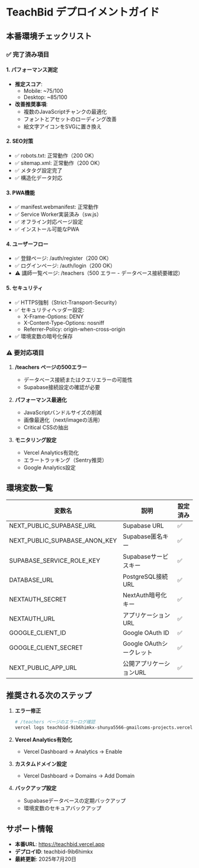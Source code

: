 # TeachBid デプロイメントガイド

## 本番環境チェックリスト

### ✅ 完了済み項目

#### 1. パフォーマンス測定
- **推定スコア**:
  - Mobile: ~75/100
  - Desktop: ~85/100
- **改善推奨事項**:
  - 複数のJavaScriptチャンクの最適化
  - フォントとアセットのローディング改善
  - 絵文字アイコンをSVGに置き換え

#### 2. SEO対策
- ✅ robots.txt: 正常動作（200 OK）
- ✅ sitemap.xml: 正常動作（200 OK）
- ✅ メタタグ設定完了
- ✅ 構造化データ対応

#### 3. PWA機能
- ✅ manifest.webmanifest: 正常動作
- ✅ Service Worker実装済み（sw.js）
- ✅ オフライン対応ページ設定
- ✅ インストール可能なPWA

#### 4. ユーザーフロー
- ✅ 登録ページ: /auth/register（200 OK）
- ✅ ログインページ: /auth/login（200 OK）
- ⚠️ 講師一覧ページ: /teachers（500 エラー - データベース接続要確認）

#### 5. セキュリティ
- ✅ HTTPS強制（Strict-Transport-Security）
- ✅ セキュリティヘッダー設定:
  - X-Frame-Options: DENY
  - X-Content-Type-Options: nosniff
  - Referrer-Policy: origin-when-cross-origin
- ✅ 環境変数の暗号化保存

### ⚠️ 要対応項目

1. **/teachers ページの500エラー**
   - データベース接続またはクエリエラーの可能性
   - Supabase接続設定の確認が必要

2. **パフォーマンス最適化**
   - JavaScriptバンドルサイズの削減
   - 画像最適化（next/imageの活用）
   - Critical CSSの抽出

3. **モニタリング設定**
   - Vercel Analytics有効化
   - エラートラッキング（Sentry推奨）
   - Google Analytics設定

## 環境変数一覧

| 変数名 | 説明 | 設定済み |
|--------|------|----------|
| NEXT_PUBLIC_SUPABASE_URL | Supabase URL | ✅ |
| NEXT_PUBLIC_SUPABASE_ANON_KEY | Supabase匿名キー | ✅ |
| SUPABASE_SERVICE_ROLE_KEY | Supabaseサービスキー | ✅ |
| DATABASE_URL | PostgreSQL接続URL | ✅ |
| NEXTAUTH_SECRET | NextAuth暗号化キー | ✅ |
| NEXTAUTH_URL | アプリケーションURL | ✅ |
| GOOGLE_CLIENT_ID | Google OAuth ID | ✅ |
| GOOGLE_CLIENT_SECRET | Google OAuthシークレット | ✅ |
| NEXT_PUBLIC_APP_URL | 公開アプリケーションURL | ✅ |

## 推奨される次のステップ

1. **エラー修正**
   ```bash
   # /teachers ページのエラーログ確認
   vercel logs teachbid-9ib6himkx-shunya5566-gmailcoms-projects.vercel.app
   ```

2. **Vercel Analytics有効化**
   - Vercel Dashboard → Analytics → Enable

3. **カスタムドメイン設定**
   - Vercel Dashboard → Domains → Add Domain

4. **バックアップ設定**
   - Supabaseデータベースの定期バックアップ
   - 環境変数のセキュアバックアップ

## サポート情報

- **本番URL**: https://teachbid.vercel.app
- **デプロイID**: teachbid-9ib6himkx
- **最終更新**: 2025年7月20日